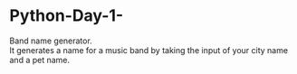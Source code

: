 # Python-Day-1-
Band name generator.
<br>
It generates a name for a music band by taking the input of your city name and a pet name.
